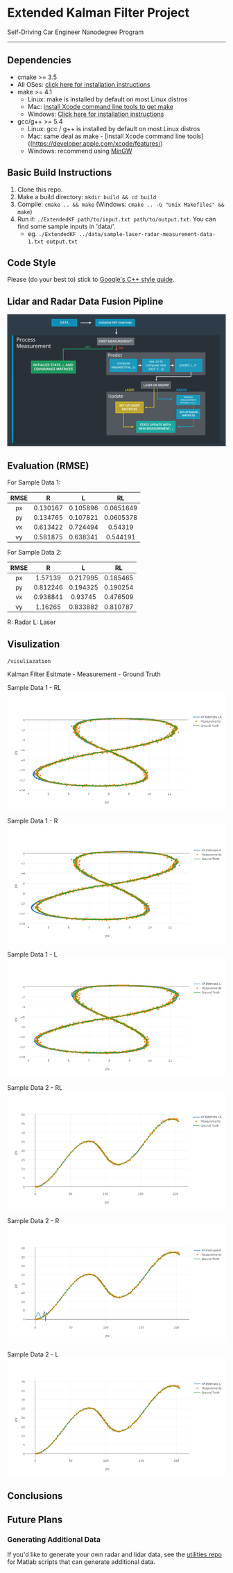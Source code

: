 # Extended Kalman Filter Project
Self-Driving Car Engineer Nanodegree Program

---

## Dependencies

* cmake >= 3.5
 * All OSes: [click here for installation instructions](https://cmake.org/install/)
* make >= 4.1
  * Linux: make is installed by default on most Linux distros
  * Mac: [install Xcode command line tools to get make](https://developer.apple.com/xcode/features/)
  * Windows: [Click here for installation instructions](http://gnuwin32.sourceforge.net/packages/make.htm)
* gcc/g++ >= 5.4
  * Linux: gcc / g++ is installed by default on most Linux distros
  * Mac: same deal as make - [install Xcode command line tools]((https://developer.apple.com/xcode/features/)
  * Windows: recommend using [MinGW](http://www.mingw.org/)

## Basic Build Instructions

1. Clone this repo.
2. Make a build directory: `mkdir build && cd build`
3. Compile: `cmake .. && make` (Windows: `cmake .. -G "Unix Makefiles" && make`)
4. Run it: `./ExtendedKF path/to/input.txt path/to/output.txt`. You can find
   some sample inputs in 'data/'.
    - eg. `./ExtendedKF ../data/sample-laser-radar-measurement-data-1.txt output.txt`

## Code Style

Please (do your best to) stick to [Google's C++ style guide](https://google.github.io/styleguide/cppguide.html).

## Lidar and Radar Data Fusion Pipline

<img src="https://github.com/alexxucui/CarND-Extended-Kalman-Filter-Project/blob/master/img/sensor_fusion_pipeline.PNG" width="700">

## Evaluation (RMSE)

For Sample Data 1:

| RMSE |     R    |     L    |     RL    |
|:----:|:--------:|:--------:|:---------:|
|  px  | 0.130167 | 0.105896 | 0.0651649 |
|  py  | 0.134765 | 0.107821 | 0.0605378 |
|  vx  | 0.613422 | 0.724494 |  0.54319  |
|  vy  | 0.581875 | 0.638341 |  0.544191 |

For Sample Data 2:

| RMSE |     R    |     L    |    RL    |
|:----:|:--------:|:--------:|:--------:|
|  px  |  1.57139 | 0.217995 | 0.185465 |
|  py  | 0.812246 | 0.194325 | 0.190254 |
|  vx  | 0.938841 |  0.93745 | 0.476509 |
|  vy  |  1.16265 | 0.833882 | 0.810787 |

R: Radar L: Laser
## Visulization 

`/visuliazation`

Kalman Filter Esitmate - Measurement - Ground Truth

Sample Data 1 - RL
![](https://github.com/alexxucui/CarND-Extended-Kalman-Filter-Project/blob/master/visualization/sample1%20-%20LR.png)

Sample Data 1 - R
![](https://github.com/alexxucui/CarND-Extended-Kalman-Filter-Project/blob/master/visualization/sample1%20-%20R.png)

Sample Data 1 - L
![](https://github.com/alexxucui/CarND-Extended-Kalman-Filter-Project/blob/master/visualization/sample1%20-%20L.png)

Sample Data 2 - RL
![](https://github.com/alexxucui/CarND-Extended-Kalman-Filter-Project/blob/master/visualization/sample2%20-%20LR.png)

Sample Data 2 - R
![](https://github.com/alexxucui/CarND-Extended-Kalman-Filter-Project/blob/master/visualization/sample2%20-%20R.png)

Sample Data 2 - L
![](https://github.com/alexxucui/CarND-Extended-Kalman-Filter-Project/blob/master/visualization/sample2%20-%20L.png)


## Conclusions



## Future Plans

### Generating Additional Data

If you'd like to generate your own radar and lidar data, see the
[utilities repo](https://github.com/udacity/CarND-Mercedes-SF-Utilities) for
Matlab scripts that can generate additional data.


